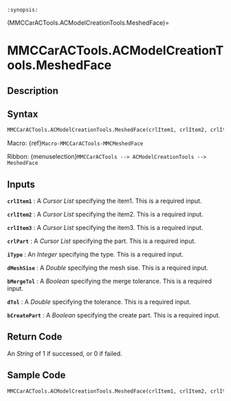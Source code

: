 ```{module} MMCCarACTools.ACModelCreationTools.MeshedFace()
:synopsis:
```

(MMCCarACTools.ACModelCreationTools.MeshedFace)=

# MMCCarACTools.ACModelCreationTools.MeshedFace

## Description

## Syntax

```python
MMCCarACTools.ACModelCreationTools.MeshedFace(crlItem1, crlItem2, crlItem3, crlPart, iType, dMeshSise, bMergeTol, dTol, bCreatePart)
```

Macro: {ref}`Macro-MMCCarACTools-MMCMeshedFace`

Ribbon: {menuselection}`MMCCarACTools --> ACModelCreationTools --> MeshedFace`

## Inputs

**`crlItem1`**
: A _Cursor List_ specifying the item1. This is a required input.

**`crlItem2`**
: A _Cursor List_ specifying the item2. This is a required input.

**`crlItem3`**
: A _Cursor List_ specifying the item3. This is a required input.

**`crlPart`**
: A _Cursor List_ specifying the part. This is a required input.

**`iType`**
: An _Integer_ specifying the type. This is a required input.

**`dMeshSise`**
: A _Double_ specifying the mesh sise. This is a required input.

**`bMergeTol`**
: A _Boolean_ specifying the merge tolerance. This is a required input.

**`dTol`**
: A _Double_ specifying the tolerance. This is a required input.

**`bCreatePart`**
: A _Boolean_ specifying the create part. This is a required input.

## Return Code

An _String_ of 1 if successed, or 0 if failed.

## Sample Code

```python
MMCCarACTools.ACModelCreationTools.MeshedFace(crlItem1, crlItem2, crlItem3, crlPart, iType, dMeshSise, bMergeTol, dTol, bCreatePart)
```
